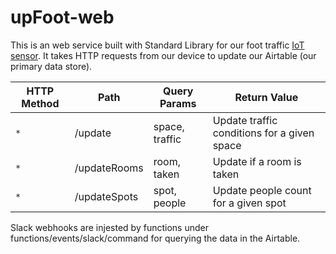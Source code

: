 # upFoot-web

This is an web service built with Standard Library for our foot traffic [IoT sensor](https://github.com/alainlou/upFoot-IoT). It takes HTTP requests from our device to update our Airtable (our primary data store).

| HTTP Method | Path | Query Params | Return Value |
| ----------- | ---- | ------------ | ------------ |
| `*` | /update | space, traffic | Update traffic conditions for a given space
| `*` | /updateRooms | room, taken | Update if a room is taken
| `*` | /updateSpots | spot, people | Update people count for a given spot

Slack webhooks are injested by functions under functions/events/slack/command for querying the data in the Airtable.
